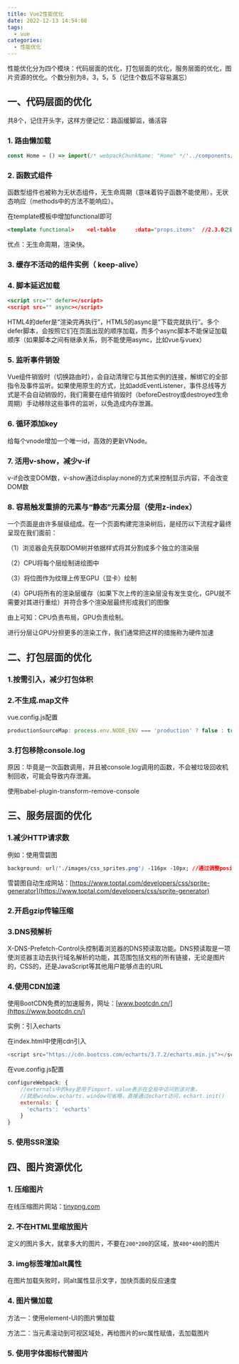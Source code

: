 ```yaml
---
title: Vue2性能优化
date: 2022-12-13 14:54:08
tags:
  - vue
categories:
  - 性能优化
---
```

性能优化分为四个模块：代码层面的优化，打包层面的优化，服务层面的优化，图片资源的优化。个数分别为8，3，5，5（记住个数后不容易漏忘）

## 一、代码层面的优化

共8个，记住开头字，这样方便记忆：路函缓脚监，循活容

### 1. 路由懒加载

``` js
const Home = () => import(/* webpackChunkName: "Home" */'../components/layout/home.vue')
```

### 2. 函数式组件

函数型组件也被称为无状态组件，无生命周期（意味着钩子函数不能使用），无状态响应（methods中的方法不能响应）。

在template模板中增加functional即可

``` xml
<template functional>    <el-table      :data="props.items"  //2.3.0之前的Vue版本需要通过props接收传的值，之后的版本可省略      height="400"      border      @selection-change="props.handleSelectChange"    >      <slot></slot>    </el-table></template><script>export default {    props:["items","handleSelectChange"]}</script>
```

优点：无生命周期，渲染快。

### 3. 缓存不活动的组件实例（ keep-alive）

### 4. 脚本延迟加载

``` xml
<script src="" defer></script>
<script src="" async></script>
```

HTML4的defer是“渲染完再执行”，HTML5的async是“下载完就执行”。多个defer脚本，会按照它们在页面出现的顺序加载，而多个async脚本不能保证加载顺序（如果脚本之间有继承关系，则不能使用async，比如vue与vuex）

### 5. 监听事件销毁

Vue组件销毁时（切换路由时），会自动清理它与其他实例的连接，解绑它的全部指令及事件监听。如果使用原生的方式，比如addEventListener，事件总线等方式是不会自动销毁的，我们需要在组件销毁时（beforeDestroy或destroyed生命周期）手动移除这些事件的监听，以免造成内存泄漏。

### 6. 循环添加key

给每个vnode增加一个唯一id，高效的更新VNode。

### 7. 活用v-show，减少v-if

v-if会改变DOM数，v-show通过display:none的方式来控制显示内容，不会改变DOM数

### 8. 容易触发重排的元素与“静态”元素分层（使用z-index）

一个页面是由许多层级组成。在一个页面构建完渲染树后，是经历以下流程才最终呈现在我们面前：

（1）浏览器会先获取DOM树并依据样式将其分割成多个独立的渲染层

（2）CPU将每个层绘制进绘图中

（3）将位图作为纹理上传至GPU（显卡）绘制

（4）GPU将所有的渲染层缓存（如果下次上传的渲染层没有发生变化，GPU就不需要对其进行重绘）并符合多个渲染层最终形成我们的图像

由上可知：CPU负责布局，GPU负责绘制。

进行分层让GPU分担更多的渲染工作，我们通常把这样的措施称为硬件加速

## 二、打包层面的优化

### 1.按需引入，减少打包体积

### 2.不生成.map文件

vue.config.js配置

``` js
productionSourceMap: process.env.NODE_ENV === 'production' ? false : true,
```

### 3.打包移除console.log

原因：毕竟是一次函数调用，并且被console.log调用的函数，不会被垃圾回收机制回收，可能会导致内存泄漏。

使用babel-plugin-transform-remove-console

## 三、服务层面的优化

### 1.减少HTTP请求数

例如：使用雪碧图

``` css
background: url('./images/css_sprites.png') -116px -10px; //通过调整position来展示图片
```

雪碧图自动生成网站：[https://www.toptal.com/developers/css/sprite-generator](https://www.toptal.com/developers/css/sprite-generator)

### 2.开启gzip传输压缩

### 3.DNS预解析

X-DNS-Prefetch-Control头控制着浏览器的DNS预读取功能。DNS预读取是一项使浏览器主动去执行域名解析的功能，其范围包括文档的所有链接，无论是图片的，CSS的，还是JavaScript等其他用户能够点击的URL

### 4.使用CDN加速

使用BootCDN免费的加速服务，网址：[www.bootcdn.cn/](https://www.bootcdn.cn/)

实例：引入echarts

在index.html中使用cdn引入

``` js
<script src="https://cdn.bootcss.com/echarts/3.7.2/echarts.min.js"></script>
```

在vue.config.js配置

``` js
configureWebpack: {
    //externals中的key是用于import，value表示在全局中访问到该对象，
    //就是window.echarts，window可省略，直接通过echart访问，echart.init()
    externals: {
      'echarts': 'echarts'
    }
}
```

### 5. 使用SSR渲染

## 四、图片资源优化

### 1. 压缩图片

在线压缩图片网站：[tinypng.com](https://tinypng.com/)

### 2. 不在HTML里缩放图片

定义的图片多大，就拿多大的图片，不要在`200*200`的区域，放`400*400`的图片

### 3. img标签增加alt属性

在图片加载失败时，同alt属性显示文字，加快页面的反应速度

### 4. 图片懒加载

方法一：使用element-UI的图片懒加载

方法二：当元素滚动到可视区域处，再给图片的src属性赋值，去加载图片

### 5. 使用字体图标代替图片